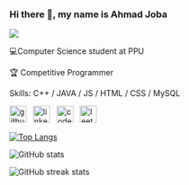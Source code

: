 ### Hi there 👋, my name is Ahmad Joba
![](https://readme-typing-svg.herokuapp.com?font=Fira+Code&duration=3000&pause=1000&color=00BFFF&center=true&vCenter=true&width=435&lines=Welcome+to+my+GitHub!)


💻Computer Science student at PPU

🏆 Competitive Programmer

Skills: C++ / JAVA / JS / HTML / CSS / MySQL



[<img src='https://cdn.jsdelivr.net/npm/simple-icons@3.0.1/icons/github.svg' alt='github' height='30'>](https://github.com/ahmadjoba96)&nbsp;&nbsp;
[<img src='https://cdn.jsdelivr.net/npm/simple-icons@3.0.1/icons/linkedin.svg(https://cdn-icons-png.flaticon.com/256/2496/2496097.png)' alt='linkedin' height='30'>](https://www.linkedin.com/in/ahmadjoba/)&nbsp;&nbsp;
[<img src='https://cdn.jsdelivr.net/npm/simple-icons@3.0.1/icons/codeforces.svg' alt='codeforces' height='30'>](https://codeforces.com/profile/A7mad_Joba)&nbsp;&nbsp;
[<img src='https://cdn.jsdelivr.net/npm/simple-icons@3.0.1/icons/leetcode.svg' alt='leetcode' height='30'>](https://leetcode.com/u/ahmadjoba/)


[![Top Langs](https://github-readme-stats.vercel.app/api/top-langs/?username=ahmadjoba96)](https://github.com/anuraghazra/github-readme-stats)

![GitHub stats](https://github-readme-stats.vercel.app/api?username=ahmadjoba96&show_icons=true)  

![GitHub streak stats](https://streak-stats.demolab.com/?user=ahmadjoba96)  

